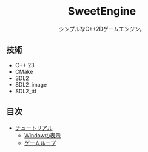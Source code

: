 <div align="center">

# SweetEngine

シンプルなC++2Dゲームエンジン。

</div>

## 技術
- C++ 23
- CMake
- SDL2
- SDL2_image
- SDL2_ttf

## 目次
- [チュートリアル](./doc/tutorial "チュートリアル")
    - [Windowの表示](./doc/tutorial/open_window.md "Windowの表示")
    - [ゲームループ](./doc/tutorial/game_loop.md "ゲームループ")